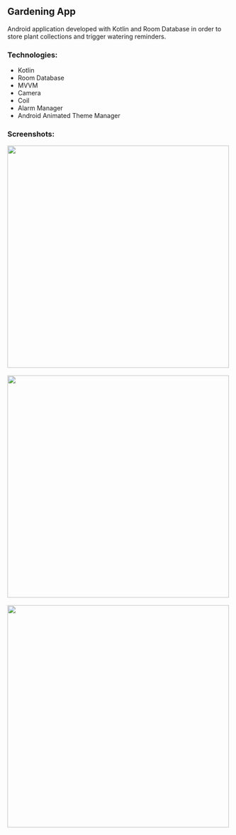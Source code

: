 ## Gardening App 
Android application developed with Kotlin and Room Database in order to store plant collections and trigger watering reminders.

### Technologies:
- Kotlin
- Room Database
- MVVM
- Camera 
- Coil
- Alarm Manager
- Android Animated Theme Manager

### Screenshots: 
<div>
  <img src="https://user-images.githubusercontent.com/46231350/148616188-ce6e5192-177c-4cc3-9d21-92feb6271fd4.png" height="500"> &nbsp;&nbsp;&nbsp;&nbsp;&nbsp;
  <img src="https://user-images.githubusercontent.com/46231350/148615117-12e87db7-f53e-48c6-b7bf-1f554539bc0e.png" height="500"> &nbsp;&nbsp;&nbsp;&nbsp;&nbsp;
  <img src="https://user-images.githubusercontent.com/46231350/148616184-c939b354-2f9e-4efb-8dbf-d736200079a1.png" height="500"> 
</div>
